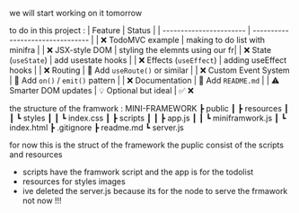 we will start working on it tomorrow

to do in this project :
| Feature                 | Status                           |
| ----------------------- | -------------------------------- |
| ❌ TodoMVC example       | making to do list with minifra  |
| ❌ JSX-style DOM         | styling the elemnts using our fr|
| ❌ State (`useState`)    | add usestate hooks              |
| ❌ Effects (`useEffect`) | adding useEffect hooks          |
| ❌ Routing               | 🔧 Add `useRoute()` or similar   |
| ❌ Custom Event System   | 🔧 Add `on()` / `emit()` pattern |
| ❌ Documentation         | 📝 Add `README.md`               |
| ⚠️ Smarter DOM updates  | 💡 Optional but ideal            |
✅
❌


the structure of the framwork :
MINI-FRAMEWORK
 ┣ public
 ┃  ┣ resources
 ┃  ┃  ┗ styles
 ┃  ┃     ┗ index.css
 ┃  ┣ scripts
 ┃  ┃  ┣ app.js
 ┃  ┃  ┗ miniframwork.js
 ┃  ┗ index.html
 ┣ .gitignore
 ┣ readme.md
 ┗ server.js
 
 for now this is the struct of the framework the puplic consist of the scripts and resources 
 - scripts have the framwork script and the app is for the todolist 
 - resources for styles images 
 - ive deleted the server.js because its for the node to serve the frmawork not now !!!